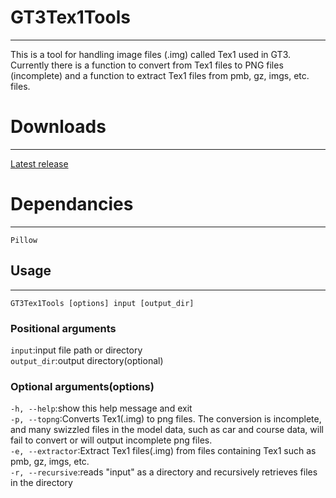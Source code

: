 # GT3Tex1Tools
___
This is a tool for handling image files (.img) called Tex1 used in GT3.
Currently there is a function to convert from Tex1 files to PNG files (incomplete) and a function to extract Tex1 files from pmb, gz, imgs, etc. files.

# Downloads
___
[Latest release](https://github.com/BTEST4HE/GT3Tex1Tools/releases/latest)

# Dependancies
___
    Pillow

## Usage
___
`GT3Tex1Tools [options] input [output_dir]`

### Positional arguments
`input`:input file path or directory  
`output_dir`:output directory(optional)  

### Optional arguments(options)
`-h, --help`:show this help message and exit  
`-p, --topng`:Converts Tex1(.img) to png files. The conversion is incomplete, and many swizzled files in the model data, such as car and course data, will fail to convert or will output incomplete png files.  
`-e, --extractor`:Extract Tex1 files(.img) from files containing Tex1 such as pmb, gz, imgs, etc.  
`-r, --recursive`:reads "input" as a directory and recursively retrieves files in the directory  